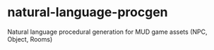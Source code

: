 # natural-language-procgen
Natural language procedural generation for MUD game assets (NPC, Object, Rooms)
